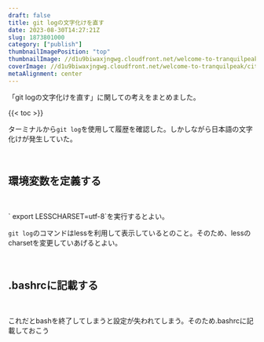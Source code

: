 ```yaml
---
draft: false
title: git logの文字化けを直す
date: 2023-08-30T14:27:21Z
slug: 1873801000
category: ["publish"]
thumbnailImagePosition: "top"
thumbnailImage: //d1u9biwaxjngwg.cloudfront.net/welcome-to-tranquilpeak/city-750.jpg
coverImage: //d1u9biwaxjngwg.cloudfront.net/welcome-to-tranquilpeak/city.jpg
metaAlignment: center
---
```

「git logの文字化けを直す」に関しての考えをまとめました。
<!--more-->

{{< toc >}}

ターミナルから`git log`を使用して履歴を確認した。しかしながら日本語の文字化けが発生していた。

‌

## 環境変数を定義する

‌

\` export LESSCHARSET=utf-8\`を実行するとよい。

`git log`のコマンドはlessを利用して表示しているとのこと。そのため、lessのcharsetを変更していあげるとよい。

‌

## .bashrcに記載する

‌

これだとbashを終了してしまうと設定が失われてしまう。そのため.bashrcに記載しておこう
